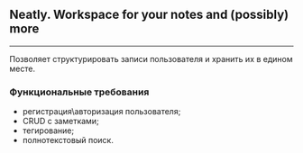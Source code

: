 ## Neatly. Workspace for your notes and (possibly) more

---
Позволяет структурировать записи пользователя и хранить их в едином месте.

### Функциональные требования
* регистрация\авторизация пользователя;
* CRUD с заметками;
* тегирование;
* полнотекстовый поиск. 
